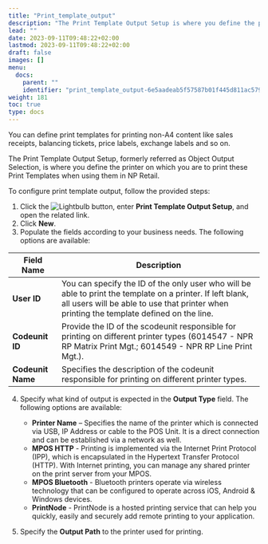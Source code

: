 ```yaml
---
title: "Print_template_output"
description: "The Print Template Output Setup is where you define the printer on which you are to print these Print Templates when using them in NP Retail."
lead: ""
date: 2023-09-11T09:48:22+02:00
lastmod: 2023-09-11T09:48:22+02:00
draft: false
images: []
menu:
  docs:
    parent: ""
    identifier: "print_template_output-6e5aadeab5f57587b01f445d811ac579"
weight: 181
toc: true
type: docs
---
```


You can define print templates for printing non-A4 content like sales receipts, balancing tickets, price labels, exchange labels and so on.

The Print Template Output Setup, formerly referred as Object Output Selection, is where you define the printer on which you are to print these Print Templates when using them in NP Retail.

To configure print template output, follow the provided steps:

1. Click the ![Lightbulb](Lightbulb_icon.PNG) button, enter **Print Template Output Setup**, and open the related link.    
2. Click **New**.  
3. Populate the fields according to your business needs. The following options are available:    

| Field Name      | Description |
| ----------- | ----------- |
| **User ID** | You can specify the ID of the only user who will be able to print the template on a printer. If left blank, all users will be able to use that printer when printing the template defined on the line. |
| **Codeunit ID** | Provide the ID of the scodeunit responsible for printing on different printer types (6014547 - NPR RP Matrix Print Mgt.; 6014549 - NPR RP Line Print Mgt.). |
| **Codeunit Name** | Specifies the description of the codeunit responsible for printing on different printer types. |

4. Specify what kind of output is expected in the **Output Type** field. The following options are available: 
   - **Printer Name** – Specifies the name of the printer which is connected via USB, IP Address or cable to the POS Unit. It is a direct connection and can be established via a network as well.
   - **MPOS HTTP** - Printing is implemented via the Internet Print Protocol (IPP), which is encapsulated in the Hypertext Transfer Protocol (HTTP). With Internet printing, you can manage any shared printer on the print server from your MPOS.
   - **MPOS Bluetooth** - Bluetooth printers operate via wireless technology that can be configured to operate across iOS, Android & Windows devices.
   - **PrintNode** - PrintNode is a hosted printing service that can help you quickly, easily and securely add remote printing to your application.

5. Specify the **Output Path** to the printer used for printing. 
